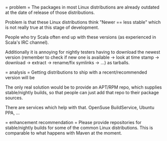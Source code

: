 = problem =
The packages in most Linux distributions are already outdated at the date of release of those distributions.

Problem is that these Linux distributions think "Newer == less stable" which is not really true at this stage of development.

People who try Scala often end up with these versions (as experienced in Scala's IRC channel).

Additionally it is annoying for nightly testers having to download the newest version (remember to check if new one is available -> look at time stamp -> download -> extract -> rename/fix symlinks -> ...) as tarballs.

= analysis =
Getting distributions to ship with a recent/recommended version will be 

The only real solution would be to provide an APT/RPM repo, which supplies stable/nightly builds, so that people can just add that repo to their package sources.

There are services which help with that. OpenSuse BuildService, Ubuntu PPA, ...

= enhancement recommendation =
Please provide repositories for stable/nightly builds for some of the common Linux distributions. This is comparable to what happens with Maven at the moment.

